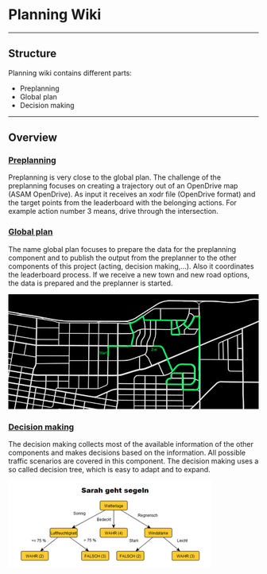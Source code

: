 # Planning Wiki

---

## Structure

Planning wiki contains different parts:

- Preplanning
- Global plan
- Decision making

---

## Overview

### [Preplanning](./Preplanning.md)

Preplanning is very close to the global plan. The challenge of the preplanning focuses on creating a trajectory out of
an OpenDrive map (ASAM OpenDrive). As input it receives an xodr file (OpenDrive format) and the target points
from the leaderboard with the belonging actions. For example action number 3 means, drive through the intersection.

### [Global plan](./Global_plan.md)

The name global plan focuses to prepare the data for the preplanning component and to publish the output from the
preplanner to the other components of this project (acting, decision making,...). Also it coordinates the leaderboard
process. If we receive a new town and new road options, the data is prepared and the preplanner is started.

![img.png](../00_assets/Global_Plan.png)

### [Decision making](./Behavior_tree.md)

The decision making collects most of the available information of the other components and makes decisions based on
the information. All possible traffic scenarios are covered in this component. The decision making uses a so called
decision tree, which is easy to adapt and to expand.

![img.png](../00_assets/decision_tree_example.png)
